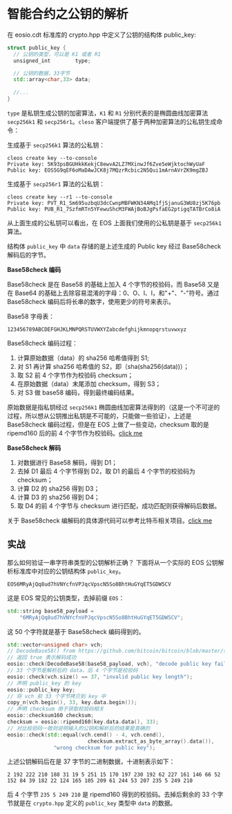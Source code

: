 # 智能合约之公钥的解析

在 eosio.cdt 标准库的 crypto.hpp 中定义了公钥的结构体 public_key:

```c++
struct public_key {
  // 公钥的类型，可以是 K1 或者 R1    
  unsigned_int        type;

  // 公钥的数据，33字节    
  std::array<char,33> data;
  
  //...
}
```

`type` 是私钥生成公钥的加密算法，`K1` 和 `R1` 分别代表的是椭圆曲线加密算法 `secp256k1` 和 `secp256r1`。`cleso` 客户端提供了基于两种加密算法的公私钥生成命令：

生成基于 `secp256k1` 算法的公私钥：

```
cleos create key --to-console
Private key: 5K93psBGUHkkKekjC8ewvA2LZ7MXinwJf6Zve5eWjktochWyUaF
Public key: EOS5G9qEF6oMaDAwJCK8j7MQzrRcbic2N5Qui1mArnAVrZK9mgZBJ
```

生成基于 `secp256r1` 算法的公私钥：

```
cleos create key --r1 --to-console
Private key: PVT_R1_Sm695uzbqU3dcCwnpMBFWKN34AMq1fjSjanuG3WU8zj5K76pb
Public key: PUB_R1_7SzfmRTn5YFewuShcM3FWAjBoBJgPsfaEG2ptigqTATBrCo8iA
```

从上面生成的公私钥可以看出，在 EOS 上面我们使用的公私钥是基于 `secp256k1` 算法。

结构体 `public_key` 中 `data` 存储的是上述生成的 Public key 经过 Base58check 解码后的字节。

**Base58check 编码**

Base58check 是在 Base58 的基础上加入 4 个字节的校验码，而 Base58 又是在 Base64 的基础上去除容易混淆的字母：0、O、l、I，和"+"、"-"符号。通过 Base58check 编码后将长串的数字，使用更少的符号来表示。

Base58 字母表：

```
123456789ABCDEFGHJKLMNPQRSTUVWXYZabcdefghijkmnopqrstuvwxyz
```

Base58check 编码过程：

1. 计算原始数据（data）的 sha256 哈希值得到 S1;
2. 对 S1 再计算 sha256 哈希值的 S2，即（sha(sha256(data))）；
3. 取 S2 前 4 个字节作为校验码 checksum；
4. 在原始数据（data）末尾添加 checksum，得到 S3；
5. 对 S3 做 base58 编码，得到最终编码结果。

原始数据是指私钥经过 `secp256k1` 椭圆曲线加密算法得到的（这是一个不可逆的过程，所以想从公钥推出私钥是不可能的，只能做一些验证），上述是 Base58check 编码过程，但是在 EOS 上做了一些变动，checksum 取的是 ripemd160 后的前 4 个字节作为校验码。[click me](https://github.com/EOSIO/eosjs-ecc/blob/7ec577cad54e17da6168fdfb11ec2b09d6f0e7f0/src/key_utils.js#L191)

**Base58check 解码**

1. 对数据进行 Base58 解码，得到 D1；
2. 去掉 D1 最后 4 个字节得到 D2，取 D1 的最后 4 个字节的校验码为 checksum；
3. 计算 D2 的 sha256 得到 D3；
4. 计算 D3 的 sha256 得到 D4；
5. 取 D4 的前 4 个字节与 checksum 进行匹配，成功匹配则获得解码后数据。

关于 Base58check 编解码的具体源代码可以参考比特币相关项目。[click me](https://github.com/bitcoin/bitcoin/blob/master/src/base58.cpp)

## 实战

那么如何验证一串字符串类型的公钥解析正确？
下面将从一个实际的 EOS 公钥解析标准库中对应的公钥结构体 `public_key`。

```
EOS6MRyAjQq8ud7hVNYcfnVPJqcVpscN5So8BhtHuGYqET5GDW5CV
```

这是 EOS 常见的公钥类型，去掉前缀 `EOS`：

```c++
std::string base58_payload =
    "6MRyAjQq8ud7hVNYcfnVPJqcVpscN5So8BhtHuGYqET5GDW5CV";
```

这 50 个字符就是基于 Base58check 编码得到的。

```c++
std::vector<unsigned char> vch;
// DecodeBase58() from https://github.com/bitcoin/bitcoin/blob/master/src/base58.cpp,
// 返回 true 表示解码成功
eosio::check(DecodeBase58(base58_payload, vch), "decode public key failed");
// 33 个字节是解析后的 data，后 4 个字节是校验码
eosio::check(vch.size() == 37, "invalid public key length");
// 声明 public_key 的 key
eosio::public_key key;
// 将 vch 前 33 个字节拷贝到 key 中
copy_n(vch.begin(), 33, key.data.begin());
// 声明 checksum 用于获取校验码相关
eosio::checksum160 checksum;
checksum = eosio::ripemd160(key.data.data(), 33);
// 对比校验码一致则说明输入的公钥和解析后的结果是真确的
eosio::check(std::equal(vch.cend() - 4, vch.cend(),
                          checksum.extract_as_byte_array().data()),
               "wrong checksum for public key");
```

上述公钥解码后在是 37 字节的二进制数据，十进制表示如下：

```
2 192 222 210 188 31 19 5 251 15 170 197 230 192 62 227 161 146 66 52 152 84 39 182 22 124 165 105 209 61 244 53 207 235 5 249 210
```

后 4 个字节 `235 5 249 210` 是 ripemd160 得到的校验码。去掉后剩余的 33 个字节就是在 `crypto.hpp` 定义的 `public_key` 类型中 `data` 的数据。